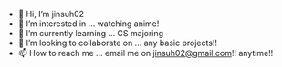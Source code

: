 - 👋 Hi, I’m jinsuh02
- 👀 I’m interested in ... watching anime!
- 🌱 I’m currently learning ... CS majoring
- 💞️ I’m looking to collaborate on ... any basic projects!!
- 📫 How to reach me ... email me on jinsuh02@gmail.com!! anytime!!

<!---
jinsuh02/jinsuh02 is a ✨ special ✨ repository because its `README.md` (this file) appears on your GitHub profile.
You can click the Preview link to take a look at your changes.
--->
